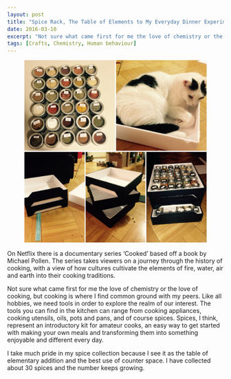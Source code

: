 ```yaml
---
layout: post
title: "Spice Rack, The Table of Elements to My Everyday Dinner Experiments"
date: 2016-03-10
excerpt: "Not sure what came first for me the love of chemistry or the love of cooking, but cooking is where I find common ground with my peers."
tags: [Crafts, Chemistry, Human behaviour]
---
```

 
<figure>
	<img src="/assets/img/RandomPhoto/Spice_rack.JPG">
</figure>
  
On Netflix there is a documentary series ‘Cooked’ based off a book by Michael Pollen. The series takes viewers on a journey through the history of cooking, with a view of how cultures cultivate the elements of fire, water, air and earth into their cooking traditions.

Not sure what came first for me the love of chemistry or the love of cooking, but cooking is where I find common ground with my peers. Like all hobbies, we need tools in order to explore the realm of our interest. The tools you can find in the kitchen can range from cooking appliances, cooking utensils, oils, pots and pans, and of course spices. Spices, I think, represent an introductory kit for amateur cooks, an easy way to get started with making your own meals and transforming them into something enjoyable and different every day.

I take much pride in my spice collection because I see it as the table of elementary addition and the best use of counter space. I have collected about 30 spices and the number keeps growing.




